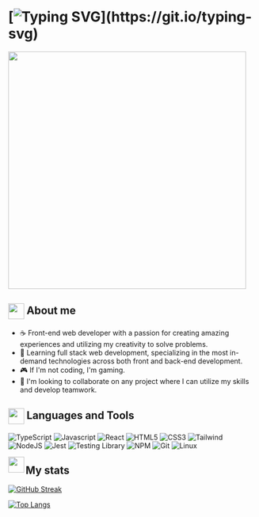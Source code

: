 <!-- Assets and resource credits can all be accessible via their respective URLs. -->

# [![Typing SVG](https://readme-typing-svg.herokuapp.com?font=VT323&size=32&pause=1000&color=C118C8&background=05031C&center=true&vCenter=true&width=435&lines=Hey+there%2C+I'm+Gabriel!)](https://git.io/typing-svg)

<img src='https://cdnb.artstation.com/p/assets/images/images/036/125/405/original/igor-freitas-mesa.gif?1616779562' width='480'>

## <img src="https://art.pixilart.com/3b3e23434eeced5.png" width="32" align="center"> About me

- ☕ Front-end web developer with a passion for creating amazing experiences and utilizing my creativity to solve problems.
- 🌱 Learning full stack web development, specializing in the most in-demand technologies across both front and back-end development.
- 🎮 If I'm not coding, I'm gaming.
- 💞️ I'm looking to collaborate on any project where I can utilize my skills and develop teamwork.

## <img src="https://lh3.googleusercontent.com/kgQ_7DlHgdY-Pj47myaaN6omXvTTylzNgUEJy3KHl_6xNaO6UAsOWThbBiYBjaE_tjcH1Byn9uwnIvLA0jTpIg=s500" width=32 align=center> Languages and Tools

![TypeScript](https://img.shields.io/badge/Typescript-05031C?style=for-the-badge&logo=typescript&logoColor=F027CF)
![Javascript](https://img.shields.io/badge/Javascript-05031C?style=for-the-badge&logo=javascript&logoColor=F027CF)
![React](https://img.shields.io/badge/React-05031C?style=for-the-badge&logo=react&logoColor=F027CF)
![HTML5](https://img.shields.io/badge/Html-05031C?style=for-the-badge&logo=html5&logoColor=F027CF)
![CSS3](https://img.shields.io/badge/Css-05031C?style=for-the-badge&logo=css3&logoColor=F027CF)
![Tailwind](https://img.shields.io/badge/Tailwind-05031C?style=for-the-badge&logo=tailwindcss&logoColor=F027CF)
![NodeJS](https://img.shields.io/badge/Node.js-05031C?style=for-the-badge&logo=nodedotjs&logoColor=F027CF)
![Jest](https://img.shields.io/badge/Jest-05031C?style=for-the-badge&logo=jest&logoColor=F027CF)
![Testing Library](https://img.shields.io/badge/Testing_Library-05031C?style=for-the-badge&logo=testinglibrary&logoColor=F027CF)
![NPM](https://img.shields.io/badge/Npm-05031C?style=for-the-badge&logo=npm&logoColor=F027CF)
![Git](https://img.shields.io/badge/Git-05031C?style=for-the-badge&logo=git&logoColor=F027CF)
![Linux](https://img.shields.io/badge/Linux-05031C?style=for-the-badge&logo=linux&logoColor=F027CF)

<img src="https://cdnb.artstation.com/p/assets/images/images/043/383/477/original/eleanor-hyland-1ebd4b9b-ae79-4309-b422-3f1e6613b022.gif?1637109516" width=32 align=left> 

## My stats

[![GitHub Streak](https://streak-stats.demolab.com?user=gabrielmoisesa&theme=modern-lilac2&ring=C118C8&fire=C118C8)](https://git.io/streak-stats)

[![Top Langs](https://github-readme-stats.vercel.app/api/top-langs/?username=gabrielmoisesa&layout=compact&theme=dark&bg_color=0A0E12&border_color=7373732E&title_color=C770F0&text_color=FFFFFF)](https://github.com/anuraghazra/github-readme-stats)

<!---
gabrielmoisesa/gabrielmoisesa is a ✨ special ✨ repository because its `README.md` (this file) appears on your GitHub profile.
You can click the Preview link to take a look at your changes.
--->
